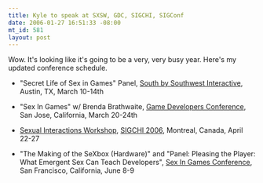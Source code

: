 ```yaml
--- 
title: Kyle to speak at SXSW, GDC, SIGCHI, SIGConf
date: 2006-01-27 16:51:33 -08:00
mt_id: 581
layout: post
---
```

Wow. It's looking like it's going to be a very, very busy year. Here's my updated conference schedule.

* "Secret Life of Sex in Games" Panel, [South by Southwest Interactive][1], Austin, TX, March 10-14th
* "Sex In Games" w/ Brenda Brathwaite, [Game Developers Conference][2], San Jose, California, March 20-24th
* [Sexual Interactions Workshop][3], [SIGCHI 2006][4], Montreal, Canada, April 22-27
* "The Making of the SeXbox (Hardware)" and "Panel: Pleasing the Player: What Emergent Sex Can Teach Developers", [Sex In Games Conference][5], San Francisco, California, June 8-9

   [1]: http://2006.sxsw.com/interactive/
   [2]: http://www.gdconf.com
   [3]: http://www.ics.uci.edu/~johannab/sexual.interactions.2006/
   [4]: http://www.chi2006.org/
   [5]: http://www.evergreenevents.org/events/sexinvideogames.html

